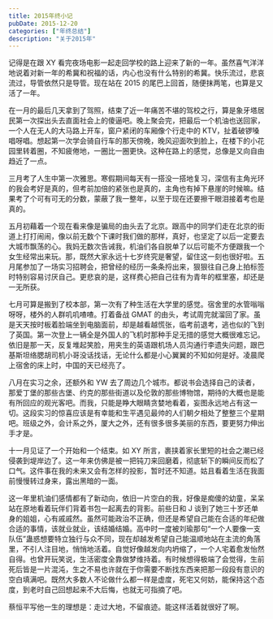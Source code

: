 ```yaml
---
title: 2015年终小记
pubDate: 2015-12-20
categories: ["年终总结"]
description: "关于2015年"
---
```


记得是在跟 XY 看完夜场电影一起走回学校的路上迎来了新的一年。虽然喜气洋洋地说着对新一年的希冀和祝福的话，内心也没有什么特别的希冀。快乐流过，悲哀流过，导管依然只是导管。现在站在 2015 的尾巴上回首，随便抹两笔，也算是又活了一年。

在一月的最后几天拿到了驾照，结束了近一年痛苦不堪的驾校之行，算是象牙塔居民第一次探出头去直面社会上的傻逼吧。晚上聚会完，把最后一个机油也送回家，一个人在无人的大马路上开车，窗户紧闭的车厢像个行走中的 KTV，扯着破锣嗓唱呀唱。想起第一次学会骑自行车的那天傍晚，晚风迎面吹到脸上，在楼下的小花园里转着圈，不知疲倦地，一圈比一圈更快。这种在路上的感觉，总像是又向自由趋近了一点。

三月考了人生中第一次雅思。寒假期间每天有一搭没一搭地复习，深信有主角光环的我会考好是真的，但考前加倍的紧张也是真的，主角也有掉下悬崖的时候嘛。结果考了个可有可无的分数，蒙蔽了我一整年，以至于现在还要擦干眼泪接着考也是真的。

五月初藉着一个现在看来像是骗局的由头去了北京。跟高中的同学们走在北京的街道上打打闹闹，像以前无数个下课时我们做的那样，真好，也坚定了以后一定要去大城市飘荡的心。我妈无数次告诫我，机油们各自脱单了以后可能不方便跟我一个女生经常出来玩。那，既然大家永远十七岁终究是奢望，留住这一刻也很好啦。五月尾参加了一场实习招聘会，把曾经的经历一条条捋出来，狠狠往自己身上拍标签时特别容易讨厌自己。更悲哀的是，这样费心把自己往有为青年的框里塞，却还是一无所获。

七月可算是搬到了校本部，第一次有了种生活在大学里的感觉。宿舍里的水管嗡嗡呀呀，楼外的人群叽叽喳喳。打着备战 GMAT 的由头，考试周完就溜回了家。虽是天天按时板着脸端坐到电脑面前，却是越看越慌张，临考前退考，逃也似的飞到了英国。第一次登上一辆全是外国人的飞机时那种手足无措的感觉大概很难忘记。依旧是那一天，反复堆起笑脸，用夹生的英语跟机场人员沟通行李遗失问题，跟巴基斯坦络腮胡司机小哥没话找话，无论什么都是小心翼翼的不知如何是好。凌晨爬上宿舍的床上时，中国的天已经亮了。

八月在实习之余，还额外和 YW 去了周边几个城市。都说书会选择自己的读者，那爱丁堡的那些古堡、约克的那些街道以及伦敦的那些博物馆，期待的大概也是能有所回应的观光客吧。而我，只能是睁大眼睛贪婪地看着，妄图永远地占有这一切。这段实习的惊喜应该是有幸能和生平遇见最帅的人们朝夕相处了整整三个星期吧。班级之外，会计系之外，厦大之外，还有很多很多美丽的东西，要更努力伸出手才是。

十一月见证了一个开始和一个结束。如 XY 所言，裹挟着家长里短的社会之潮已经侵袭到堤岸边了。这一年来仿佛是被一把钝刀来回磨着，彻底斩下的瞬间反而松了口气。这件事在我的未来又会有怎样的投影，暂时还不知道。姑且看着生活在我面前慢慢转过身来，露出黑暗的一面。

这一年里机油们感情都有了新动向，依旧一片空白的我，好像是痴傻的幼童，呆呆站在原地看着玩伴们背着书包一起离去的背影。前些日和 J 谈到了她三十岁还单身的姐姐，心有戚戚然。虽然可能政治不正确，但还是希望自己能在合适的年纪做合适的事情，该就业就业，该结婚结婚。高中时一度被刘瑜那句“一个人要像一支队伍”蛊惑想要特立独行与众不同，现在却越发希望自己能温顺地站在主流的角落里，不引人注目地，悄悄地活着。自觉好像越发向内坍缩了，一个人宅着愈发怡然自得。也曾开玩笑说，生活密度全靠做梦维持着。有时候想得极端了会觉得，生前死后皆是一片混沌，生之不易也许就在于你需要不断找东西来把那一段段有意识的空白填满吧。既然大多数人不论做什么都一样是虚度，死宅又何妨，能保持这个态度，到老时自己回想起来不大后悔，也就无可指摘了吧。

蔡恒平写他一生的理想是：走过大地，不留痕迹。能这样活着就很好了啊。
